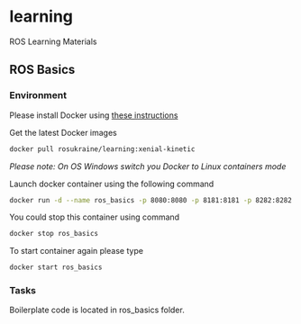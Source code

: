 # learning
ROS Learning Materials

## ROS Basics

### Environment

Please install Docker using [these instructions](https://docs.docker.com/get-docker/)

Get the latest Docker images
```bash
docker pull rosukraine/learning:xenial-kinetic
```

*Please note: On OS Windows switch you Docker to Linux containers mode*

Launch docker container using the following command
```bash
docker run -d --name ros_basics -p 8080:8080 -p 8181:8181 -p 8282:8282 rosukraine/learning:xenial-kinetic 
```

You could stop this container using command
```bash
docker stop ros_basics
```

To start container again please type
```bash
docker start ros_basics
```

### Tasks

Boilerplate code is located in ros_basics folder.
